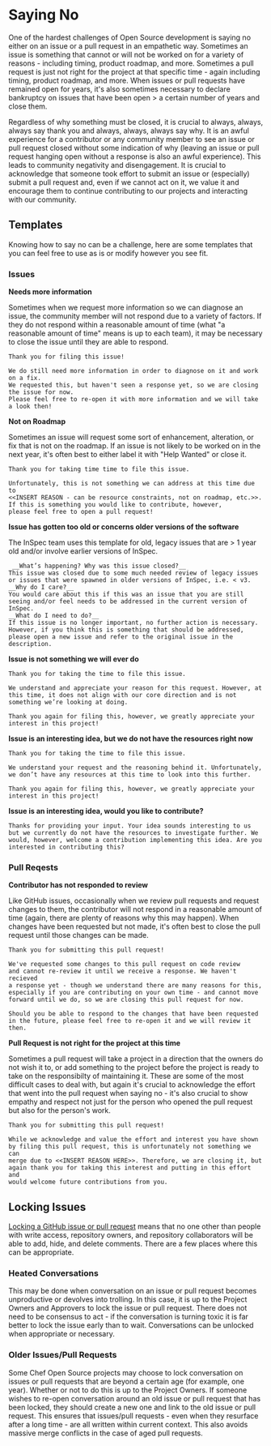 # Saying No

One of the hardest challenges of Open Source development is saying no either on an issue or a pull request in an empathetic way. Sometimes an issue is something that cannot or will not be worked on for a variety of reasons - including timing, product roadmap, and more. Sometimes a pull request is just not right for the project at that specific time - again including timing, product roadmap, and more. When issues or pull requests have remained open for years, it's also sometimes necessary to declare bankruptcy on issues that have been open > a certain number of years and close them.

Regardless of why something must be closed, it is crucial to always, always, always say thank you and always, always, always say why. It is an awful experience for a contributor or any community member to see an issue or pull request closed without some indication of why (leaving an issue or pull request hanging open without a response is also an awful experience). This leads to community negativity and disengagement. It is crucial to acknowledge that someone took effort to submit an issue or (especially) submit a pull request and, even if we cannot act on it, we value it and encourage them to continue contributing to our projects and interacting with our community.

## Templates

Knowing how to say no can be a challenge, here are some templates that you can feel free to use as is or modify however you see fit.

### Issues

**Needs more information**

Sometimes when we request more information so we can diagnose an issue, the community member will not respond due to a variety of factors. If they do not respond within a reasonable amount of time (what "a reasonable amount of time" means is up to each team), it may be necessary to close the issue until they are able to respond.

```
Thank you for filing this issue!

We do still need more information in order to diagnose on it and work on a fix.
We requested this, but haven't seen a response yet, so we are closing the issue for now.
Please feel free to re-open it with more information and we will take a look then!
```

**Not on Roadmap**

Sometimes an issue will request some sort of enhancement, alteration, or fix that is not on the roadmap. If an issue is not likely to be worked on in the next year, it's often best to either label it with "Help Wanted" or close it.

```
Thank you for taking time time to file this issue.

Unfortunately, this is not something we can address at this time due to
<<INSERT REASON - can be resource constraints, not on roadmap, etc.>>.
If this is something you would like to contribute, however,
please feel free to open a pull request!
```

**Issue has gotten too old or concerns older versions of the software**

The InSpec team uses this template for old, legacy issues that are > 1 year old and/or involve earlier versions of InSpec.

```
 __What’s happening? Why was this issue closed?__
This issue was closed due to some much needed review of legacy issues or issues that were spawned in older versions of InSpec, i.e. < v3.
__Why do I care?__
You would care about this if this was an issue that you are still seeing and/or feel needs to be addressed in the current version of InSpec.
__What do I need to do?__
If this issue is no longer important, no further action is necessary. However, if you think this is something that should be addressed, please open a new issue and refer to the original issue in the description.
```

**Issue is not something we will ever do**

```
Thank you for taking the time to file this issue.

We understand and appreciate your reason for this request. However, at this time, it does not align with our core direction and is not something we’re looking at doing.

Thank you again for filing this, however, we greatly appreciate your interest in this project!
```

**Issue is an interesting idea, but we do not have the resources right now**

```
Thank you for taking the time to file this issue.

We understand your request and the reasoning behind it. Unfortunately, we don’t have any resources at this time to look into this further.

Thank you again for filing this, however, we greatly appreciate your interest in this project!
```

**Issue is an interesting idea, would you like to contribute?**

```
Thanks for providing your input. Your idea sounds interesting to us but we currently do not have the resources to investigate further. We would, however, welcome a contribution implementing this idea. Are you interested in contributing this?
```

### Pull Reqests

**Contributor has not responded to review**

Like GitHub issues, occasionally when we review pull requests and request changes to them, the contributor will not respond in a reasonable amount of time (again, there are plenty of reasons why this may happen). When changes have been requested but not made, it's often best to close the pull request until those changes can be made.

```
Thank you for submitting this pull request!

We've requested some changes to this pull request on code review
and cannot re-review it until we receive a response. We haven't recieved
a response yet - though we understand there are many reasons for this,
especially if you are contributing on your own time - and cannot move
forward until we do, so we are closing this pull request for now.

Should you be able to respond to the changes that have been requested
in the future, please feel free to re-open it and we will review it then.
```

**Pull Request is not right for the project at this time**

Sometimes a pull request will take a project in a direction that the owners do not wish it to, or add something to the project before the project is ready to take on the responsibilty of maintaining it. These are some of the most difficult cases to deal with, but again it's crucial to acknowledge the effort that went into the pull request when saying no - it's also crucial to show empathy and respect not just for the person who opened the pull request but also for the person's work.

```
Thank you for submitting this pull request!

While we acknowledge and value the effort and interest you have shown
by filing this pull request, this is unfortunately not something we can
merge due to <<INSERT REASON HERE>>. Therefore, we are closing it, but
again thank you for taking this interest and putting in this effort and
would welcome future contributions from you.
```

## Locking Issues

[Locking a GitHub issue or pull request](https://help.github.com/en/articles/locking-conversations) means that no one other than people with write access, repository owners, and repository collaborators will be able to add, hide, and delete comments. There are a few places where this can be appropriate.

### Heated Conversations

This may be done when conversation on an issue or pull request becomes unproductive or devolves into trolling. In this case, it is up to the Project Owners and Approvers to lock the issue or pull request. There does not need to be consensus to act - if the conversation is turning toxic it is far better to lock the issue early than to wait. Conversations can be unlocked when appropriate or necessary.

### Older Issues/Pull Requests

Some Chef Open Source projects may choose to lock conversation on issues or pull requests that are beyond a certain age (for example, one year). Whether or not to do this is up to the Project Owners. If someone wishes to re-open conversation around an old issue or pull request that has been locked, they should create a new one and link to the old issue or pull request. This ensures that issues/pull requests - even when they resurface after a long time - are all written within current context. This also avoids massive merge conflicts in the case of aged pull requests.